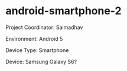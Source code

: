 # android-smartphone-2
Project Coordinator: Saimadhav

Environment: Android 5

Device Type: Smartphone

Device: Samsung Galaxy S6?
